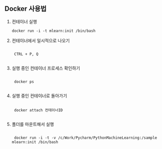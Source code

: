 ## Docker 사용법

1. 컨테이너 실행
    <pre><code>docker run -i -t mlearn:init /bin/bash</code></pre>
    
2. 컨테이너에서 일시적으로 나오기
    <pre><code>
    CTRL + P, Q
    </code></pre>

3. 실행 중인 컨테이너 프로세스 확인하기
    <pre><code>
    docker ps
    </code></pre>

4. 실행 중인 컨테이너로 돌아가기
    <pre><code>
    docker attach 컨테이너ID
    </code></pre>

5. 폴더를 마운트해서 실행
    <pre><code>
    docker run -i -t -v /c/Work/Pycharm/PythonMachineLearning:/sample mlearn:init /bin/bash
    </code></pre>
    
